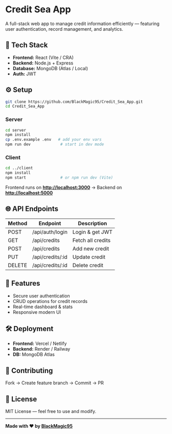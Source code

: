 # Credit Sea App

A full-stack web app to manage credit information efficiently — featuring user authentication, record management, and analytics.

## 🚀 Tech Stack

* **Frontend:** React (Vite / CRA)
* **Backend:** Node.js + Express
* **Database:** MongoDB (Atlas / Local)
* **Auth:** JWT

## ⚙️ Setup

```bash
git clone https://github.com/BlackMagic95/Credit_Sea_App.git
cd Credit_Sea_App
```

### Server

```bash
cd server
npm install
cp .env.example .env   # add your env vars
npm run dev             # start in dev mode
```

### Client

```bash
cd ../client
npm install
npm start               # or npm run dev (Vite)
```

Frontend runs on **[http://localhost:3000](http://localhost:3000)**  →  Backend on **[http://localhost:5000](http://localhost:5000)**

## 🌐 API Endpoints

| Method | Endpoint         | Description       |
| ------ | ---------------- | ----------------- |
| POST   | /api/auth/login  | Login & get JWT   |
| GET    | /api/credits     | Fetch all credits |
| POST   | /api/credits     | Add new credit    |
| PUT    | /api/credits/:id | Update credit     |
| DELETE | /api/credits/:id | Delete credit     |

## 🧩 Features

* Secure user authentication
* CRUD operations for credit records
* Real-time dashboard & stats
* Responsive modern UI

## 🛠️ Deployment

* **Frontend:** Vercel / Netlify
* **Backend:** Render / Railway
* **DB:** MongoDB Atlas

## 🤝 Contributing

Fork → Create feature branch → Commit → PR

## 📄 License

MIT License — feel free to use and modify.

---

**Made with ❤️ by [BlackMagic95](https://github.com/BlackMagic95)**
